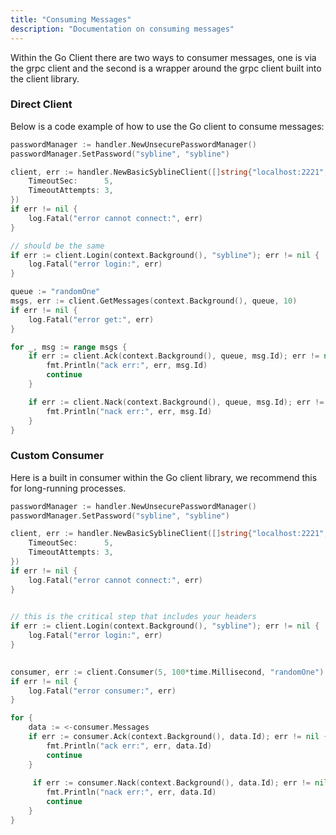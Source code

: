 ```yaml
---
title: "Consuming Messages"
description: "Documentation on consuming messages"
---
```


Within the Go Client there are two ways to consumer messages, one is via the grpc client and the second is a wrapper around the grpc client built into the client library.

### Direct Client 

Below is a code example of how to use the Go client to consume messages:

```go
passwordManager := handler.NewUnsecurePasswordManager()
passwordManager.SetPassword("sybline", "sybline")

client, err := handler.NewBasicSyblineClient([]string{"localhost:2221", "localhost:2222", "localhost:2223"}, passwordManager, handler.Config{
    TimeoutSec:      5,
    TimeoutAttempts: 3,
})
if err != nil {
    log.Fatal("error cannot connect:", err)
}

// should be the same
if err := client.Login(context.Background(), "sybline"); err != nil {
    log.Fatal("error login:", err)
}

queue := "randomOne"
msgs, err := client.GetMessages(context.Background(), queue, 10)
if err != nil {
    log.Fatal("error get:", err)
}

for _, msg := range msgs {
    if err := client.Ack(context.Background(), queue, msg.Id); err != nil {
        fmt.Println("ack err:", err, msg.Id)
        continue
    }

    if err := client.Nack(context.Background(), queue, msg.Id); err != nil {
        fmt.Println("nack err:", err, msg.Id)
    }
}
```


### Custom Consumer


Here is a built in consumer within the Go client library, we recommend this for long-running processes.

```go
passwordManager := handler.NewUnsecurePasswordManager()
passwordManager.SetPassword("sybline", "sybline")

client, err := handler.NewBasicSyblineClient([]string{"localhost:2221", "localhost:2222", "localhost:2223"}, passwordManager, handler.Config{
    TimeoutSec:      5,
    TimeoutAttempts: 3,
})
if err != nil {
    log.Fatal("error cannot connect:", err)
}

		
// this is the critical step that includes your headers
if err := client.Login(context.Background(), "sybline"); err != nil {
    log.Fatal("error login:", err)
}

			
consumer, err := client.Consumer(5, 100*time.Millisecond, "randomOne")
if err != nil {
    log.Fatal("error consumer:", err)
}

for {
    data := <-consumer.Messages
    if err := consumer.Ack(context.Background(), data.Id); err != nil {
        fmt.Println("ack err:", err, data.Id)
        continue
    } 
    
     if err := consumer.Nack(context.Background(), data.Id); err != nil {
        fmt.Println("nack err:", err, data.Id)
        continue
    } 
}		
```

